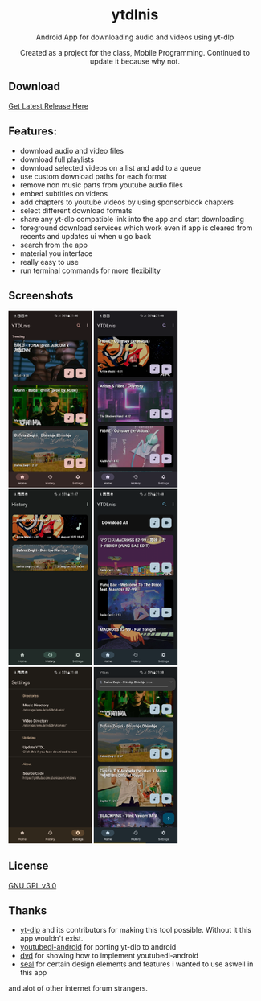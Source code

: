 <h1 align="center">
	ytdlnis
</h1>
<p align="center">
	Android App for downloading audio and videos using yt-dlp
</p>
<p align="center">
	Created as a project for the class, Mobile Programming. Continued to update it because why not.
</p>

## Download

[Get Latest Release Here](https://github.com/deniscerri/ytdlnis/releases/)

## Features:

- download audio and video files
- download full playlists
- download selected videos on a list and add to a queue
- use custom download paths for each format
- remove non music parts from youtube audio files
- embed subtitles on videos
- add chapters to youtube videos by using sponsorblock chapters
- select different download formats
- share any yt-dlp compatible link into the app and start downloading
- foreground download services which work even if app is cleared from recents and updates ui when u go back
- search from the app
- material you interface
- really easy to use
- run terminal commands for more flexibility

## Screenshots

<div>
<img src="fastlane/metadata/android/en-US/images/phoneScreenshots/1.png" width="33%" />
<img src="fastlane/metadata/android/en-US/images/phoneScreenshots/2.png" width="33%" />
<img src="fastlane/metadata/android/en-US/images/phoneScreenshots/3.png" width="33%" />
<img src="fastlane/metadata/android/en-US/images/phoneScreenshots/4.png" width="33%" />
<img src="fastlane/metadata/android/en-US/images/phoneScreenshots/5.png" width="33%" />
<img src="fastlane/metadata/android/en-US/images/phoneScreenshots/6.png" width="33%" />
</div>

## License

[GNU GPL v3.0](https://github.com/deniscerri/ytdlnis/blob/main/LICENSE)

## Thanks

- [yt-dlp](https://github.com/yt-dlp/yt-dlp) and its contributors for making this tool possible. Without it this app wouldn't exist.
- [youtubedl-android](https://github.com/yausername/youtubedl-android) for porting yt-dlp to android
- [dvd](https://github.com/yausername/dvd) for showing how to implement youtubedl-android
- [seal](https://github.com/JunkFood02/Seal) for certain design elements and features i wanted to use aswell in this app

and alot of other internet forum strangers.
